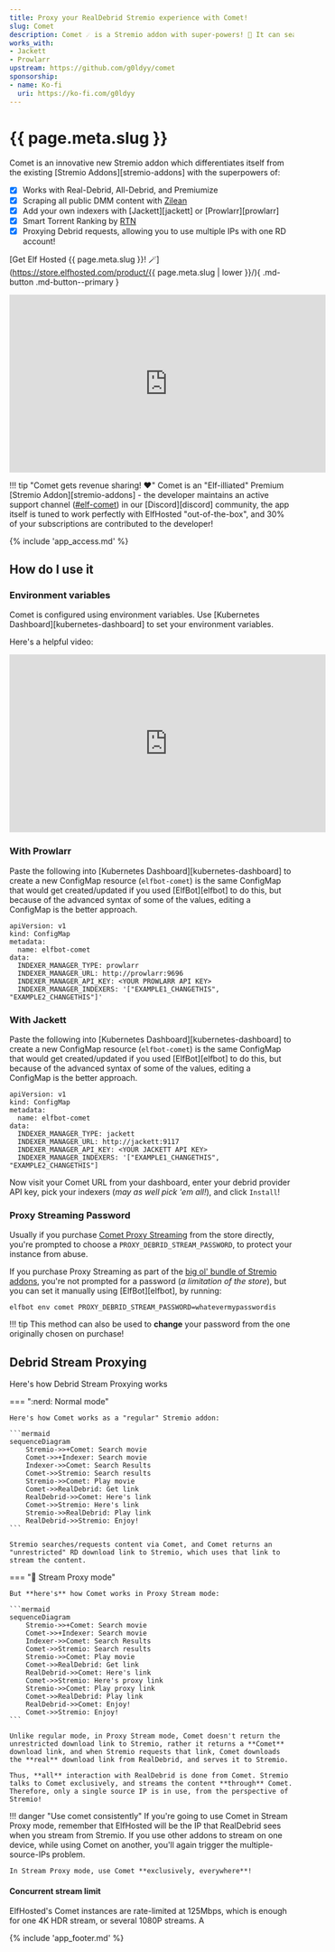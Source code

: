 ```yaml
---
title: Proxy your RealDebrid Stremio experience with Comet!
slug: Comet
description: Comet ☄️ is a Stremio addon with super-powers! 🦸 It can search public DMM hashlists, and it can proxy your streams, bypassing RealDebrid's one-ip-per-account limitation!
works_with:
- Jackett
- Prowlarr
upstream: https://github.com/g0ldyy/comet
sponsorship: 
- name: Ko-fi
  uri: https://ko-fi.com/g0ldyy
---
```


# {{ page.meta.slug }}

Comet is an innovative new Stremio addon which differentiates itself from the existing [Stremio Addons][stremio-addons] with the superpowers of:

* [x] Works with Real-Debrid, All-Debrid, and Premiumize
* [x] Scraping all public DMM content with [Zilean](https://github.com/iPromKnight/zilean)
* [x] Add your own indexers with [Jackett][jackett] or [Prowlarr][prowlarr]
* [x] Smart Torrent Ranking by [RTN](https://github.com/dreulavelle/rank-torrent-name)
* [x] Proxying Debrid requests, allowing you to use multiple IPs with one RD account!

[Get Elf Hosted {{ page.meta.slug }}! :magic_wand:](https://store.elfhosted.com/product/{{ page.meta.slug | lower }}/){ .md-button .md-button--primary }

<iframe width="560" height="315" src="https://www.youtube.com/embed/JAC4UrlFx7Y?si=EHBM8ZU71fAstkjQ" title="YouTube video player" frameborder="0" allow="accelerometer; autoplay; clipboard-write; encrypted-media; gyroscope; picture-in-picture; web-share" referrerpolicy="strict-origin-when-cross-origin" allowfullscreen></iframe>

!!! tip "Comet gets revenue sharing! :heart:"
    Comet is an "Elf-illiated" Premium [Stremio Addon][stremio-addons] - the developer maintains an active support channel ([#elf-comet](https://discord.com/channels/396055506072109067/1256404447723126916)) in our [Discord][discord] community, the app itself is tuned to work perfectly with ElfHosted "out-of-the-box", and 30% of your subscriptions are contributed to the developer!

{% include 'app_access.md' %}

## How do I use it

### Environment variables

Comet is configured using environment variables. Use [Kubernetes Dashboard][kubernetes-dashboard] to set your environment variables.

Here's a helpful video:

<iframe width="560" height="315" src="https://www.youtube.com/embed/WEGKI7ppq9E?si=r0u_JfR1VWyj0HoA" title="YouTube video player" frameborder="0" allow="accelerometer; autoplay; clipboard-write; encrypted-media; gyroscope; picture-in-picture; web-share" referrerpolicy="strict-origin-when-cross-origin" allowfullscreen></iframe>

### With Prowlarr

Paste the following into [Kubernetes Dashboard][kubernetes-dashboard] to create a new ConfigMap resource (`elfbot-comet`) is the same ConfigMap that would get created/updated if you used [ElfBot][elfbot] to do this, but because of the advanced syntax of some of the values, editing a ConfigMap is the better approach.

```
apiVersion: v1
kind: ConfigMap
metadata:
  name: elfbot-comet
data:
  INDEXER_MANAGER_TYPE: prowlarr
  INDEXER_MANAGER_URL: http://prowlarr:9696
  INDEXER_MANAGER_API_KEY: <YOUR PROWLARR API KEY>
  INDEXER_MANAGER_INDEXERS: '["EXAMPLE1_CHANGETHIS", "EXAMPLE2_CHANGETHIS"]'
```

### With Jackett

Paste the following into [Kubernetes Dashboard][kubernetes-dashboard] to create a new ConfigMap resource (`elfbot-comet`) is the same ConfigMap that would get created/updated if you used [ElfBot][elfbot] to do this, but because of the advanced syntax of some of the values, editing a ConfigMap is the better approach.

```
apiVersion: v1
kind: ConfigMap
metadata:
  name: elfbot-comet
data:
  INDEXER_MANAGER_TYPE: jackett
  INDEXER_MANAGER_URL: http://jackett:9117
  INDEXER_MANAGER_API_KEY: <YOUR JACKETT API KEY>
  INDEXER_MANAGER_INDEXERS: '["EXAMPLE1_CHANGETHIS", "EXAMPLE2_CHANGETHIS"]
```

Now visit your Comet URL from your dashboard, enter your debrid provider API key, pick your indexers (*may as well pick 'em all!*), and click `Install`!

### Proxy Streaming Password

Usually if you purchase [Comet Proxy Streaming](https://store.elfhosted.com/product/comet-proxy-streaming-addon) from the store directly, you're prompted to choose a `PROXY_DEBRID_STREAM_PASSWORD`, to protect your instance from abuse.

If you purchase Proxy Streaming as part of the [big ol' bundle of Stremio addons](https://store.elfhosted.com/product/stremio-addons-bundle/), you're not prompted for a password (*a limitation of the store*), but you can set it manually using [ElfBot][elfbot], by running:

```
elfbot env comet PROXY_DEBRID_STREAM_PASSWORD=whatevermypasswordis
```

!!! tip
    This method can also be used to **change** your password from the one originally chosen on purchase!

## Debrid Stream Proxying

Here's how Debrid Stream Proxying works

=== ":nerd: Normal mode"

    Here's how Comet works as a "regular" Stremio addon:

    ```mermaid
    sequenceDiagram
        Stremio->>+Comet: Search movie
        Comet->>+Indexer: Search movie
        Indexer->>Comet: Search Results
        Comet->>Stremio: Search results
        Stremio->>Comet: Play movie
        Comet->>RealDebrid: Get link
        RealDebrid->>Comet: Here's link
        Comet->>Stremio: Here's link
        Stremio->>RealDebrid: Play link
        RealDebrid->>Stremio: Enjoy!
    ```

    Stremio searches/requests content via Comet, and Comet returns an "unrestricted" RD download link to Stremio, which uses that link to stream the content.

=== ":superhero: Stream Proxy mode"

    But **here's** how Comet works in Proxy Stream mode:

    ```mermaid
    sequenceDiagram
        Stremio->>+Comet: Search movie
        Comet->>+Indexer: Search movie
        Indexer->>Comet: Search Results
        Comet->>Stremio: Search results
        Stremio->>Comet: Play movie
        Comet->>RealDebrid: Get link
        RealDebrid->>Comet: Here's link
        Comet->>Stremio: Here's proxy link
        Stremio->>Comet: Play proxy link
        Comet->>RealDebrid: Play link
        RealDebrid->>Comet: Enjoy!
        Comet->>Stremio: Enjoy!
    ```

    Unlike regular mode, in Proxy Stream mode, Comet doesn't return the unrestricted download link to Stremio, rather it returns a **Comet** download link, and when Stremio requests that link, Comet downloads the **real** download link from RealDebrid, and serves it to Stremio.

    Thus, **all** interaction with RealDebrid is done from Comet. Stremio talks to Comet exclusively, and streams the content **through** Comet. Therefore, only a single source IP is in use, from the perspective of Stremio!

!!! danger "Use comet consistently"
    If you're going to use Comet in Stream Proxy mode, remember that ElfHosted will be the IP that RealDebrid sees when you stream from Stremio. If you use other addons to stream on one device, while using Comet on another, you'll again trigger the multiple-source-IPs problem.

    In Stream Proxy mode, use Comet **exclusively, everywhere**!

#### Concurrent stream limit

ElfHosted's Comet instances are rate-limited at 125Mbps, which is enough for one 4K HDR stream, or several 1080P streams. A

{% include 'app_footer.md' %}
